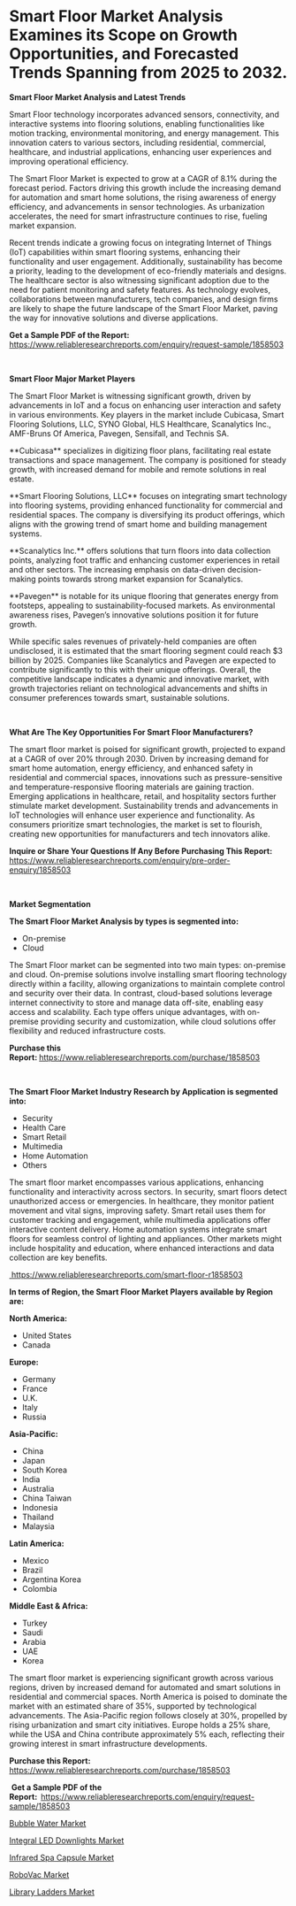 <p><h1>Smart Floor Market Analysis Examines its Scope on Growth Opportunities, and Forecasted Trends Spanning from 2025 to 2032.</h1></p><p><strong>Smart Floor Market Analysis and Latest Trends</strong></p>
<p><p>Smart Floor technology incorporates advanced sensors, connectivity, and interactive systems into flooring solutions, enabling functionalities like motion tracking, environmental monitoring, and energy management. This innovation caters to various sectors, including residential, commercial, healthcare, and industrial applications, enhancing user experiences and improving operational efficiency.</p><p>The Smart Floor Market is expected to grow at a CAGR of 8.1% during the forecast period. Factors driving this growth include the increasing demand for automation and smart home solutions, the rising awareness of energy efficiency, and advancements in sensor technologies. As urbanization accelerates, the need for smart infrastructure continues to rise, fueling market expansion.</p><p>Recent trends indicate a growing focus on integrating Internet of Things (IoT) capabilities within smart flooring systems, enhancing their functionality and user engagement. Additionally, sustainability has become a priority, leading to the development of eco-friendly materials and designs. The healthcare sector is also witnessing significant adoption due to the need for patient monitoring and safety features. As technology evolves, collaborations between manufacturers, tech companies, and design firms are likely to shape the future landscape of the Smart Floor Market, paving the way for innovative solutions and diverse applications.</p></p>
<p><strong>Get a Sample PDF of the Report:&nbsp;</strong> <a href="https://www.reliableresearchreports.com/enquiry/request-sample/1858503?utm_campaign=13&utm_medium=2&utm_source=Github&utm_content=ia&utm_term=05042025&utm_id=smart-floor">https://www.reliableresearchreports.com/enquiry/request-sample/1858503</a></p>
<p>&nbsp;</p>
<p><strong>Smart Floor Major Market Players</strong></p>
<p><p>The Smart Floor Market is witnessing significant growth, driven by advancements in IoT and a focus on enhancing user interaction and safety in various environments. Key players in the market include Cubicasa, Smart Flooring Solutions, LLC, SYNO Global, HLS Healthcare, Scanalytics Inc., AMF-Bruns Of America, Pavegen, Sensifall, and Technis SA.</p><p>**Cubicasa** specializes in digitizing floor plans, facilitating real estate transactions and space management. The company is positioned for steady growth, with increased demand for mobile and remote solutions in real estate.</p><p>**Smart Flooring Solutions, LLC** focuses on integrating smart technology into flooring systems, providing enhanced functionality for commercial and residential spaces. The company is diversifying its product offerings, which aligns with the growing trend of smart home and building management systems.</p><p>**Scanalytics Inc.** offers solutions that turn floors into data collection points, analyzing foot traffic and enhancing customer experiences in retail and other sectors. The increasing emphasis on data-driven decision-making points towards strong market expansion for Scanalytics.</p><p>**Pavegen** is notable for its unique flooring that generates energy from footsteps, appealing to sustainability-focused markets. As environmental awareness rises, Pavegen’s innovative solutions position it for future growth.</p><p>While specific sales revenues of privately-held companies are often undisclosed, it is estimated that the smart flooring segment could reach $3 billion by 2025. Companies like Scanalytics and Pavegen are expected to contribute significantly to this with their unique offerings. Overall, the competitive landscape indicates a dynamic and innovative market, with growth trajectories reliant on technological advancements and shifts in consumer preferences towards smart, sustainable solutions.</p></p>
<p>&nbsp;</p>
<p><strong>What Are The Key Opportunities For Smart Floor Manufacturers?</strong></p>
<p><p>The smart floor market is poised for significant growth, projected to expand at a CAGR of over 20% through 2030. Driven by increasing demand for smart home automation, energy efficiency, and enhanced safety in residential and commercial spaces, innovations such as pressure-sensitive and temperature-responsive flooring materials are gaining traction. Emerging applications in healthcare, retail, and hospitality sectors further stimulate market development. Sustainability trends and advancements in IoT technologies will enhance user experience and functionality. As consumers prioritize smart technologies, the market is set to flourish, creating new opportunities for manufacturers and tech innovators alike.</p></p>
<p><strong>Inquire or Share Your Questions If Any Before Purchasing This Report:</strong> <a href="https://www.reliableresearchreports.com/enquiry/pre-order-enquiry/1858503?utm_campaign=13&utm_medium=2&utm_source=Github&utm_content=ia&utm_term=05042025&utm_id=smart-floor">https://www.reliableresearchreports.com/enquiry/pre-order-enquiry/1858503</a></p>
<p>&nbsp;</p>
<p><strong>Market Segmentation</strong></p>
<p><strong>The Smart Floor Market Analysis by types is segmented into:</strong></p>
<p><ul><li>On-premise</li><li>Cloud</li></ul></p>
<p><p>The Smart Floor market can be segmented into two main types: on-premise and cloud. On-premise solutions involve installing smart flooring technology directly within a facility, allowing organizations to maintain complete control and security over their data. In contrast, cloud-based solutions leverage internet connectivity to store and manage data off-site, enabling easy access and scalability. Each type offers unique advantages, with on-premise providing security and customization, while cloud solutions offer flexibility and reduced infrastructure costs.</p></p>
<p><strong>Purchase this Report:&nbsp;</strong><a href="https://www.reliableresearchreports.com/purchase/1858503?utm_campaign=13&utm_medium=2&utm_source=Github&utm_content=ia&utm_term=05042025&utm_id=smart-floor">https://www.reliableresearchreports.com/purchase/1858503</a></p>
<p>&nbsp;</p>
<p><strong>The Smart Floor Market Industry Research by Application is segmented into:</strong></p>
<p><ul><li>Security</li><li>Health Care</li><li>Smart Retail</li><li>Multimedia</li><li>Home Automation</li><li>Others</li></ul></p>
<p><p>The smart floor market encompasses various applications, enhancing functionality and interactivity across sectors. In security, smart floors detect unauthorized access or emergencies. In healthcare, they monitor patient movement and vital signs, improving safety. Smart retail uses them for customer tracking and engagement, while multimedia applications offer interactive content delivery. Home automation systems integrate smart floors for seamless control of lighting and appliances. Other markets might include hospitality and education, where enhanced interactions and data collection are key benefits.</p></p>
<p><a href="https://www.reliableresearchreports.com/smart-floor-r1858503?utm_campaign=13&utm_medium=2&utm_source=Github&utm_content=ia&utm_term=05042025&utm_id=smart-floor">&nbsp;https://www.reliableresearchreports.com/smart-floor-r1858503</a></p>
<p><strong>In terms of Region, the Smart Floor Market Players available by Region are:</strong></p>
<p>
    <p> <strong> North America: </strong>
        <ul>
            <li>United States</li>
            <li>Canada</li>
        </ul>
        </p> 
    <p> <strong> Europe: </strong>
        <ul>
            <li>Germany</li>
            <li>France</li>
            <li>U.K.</li>
            <li>Italy</li>
            <li>Russia</li>
        </ul>
        </p> 
    <p> <strong> Asia-Pacific: </strong>
        <ul>
            <li>China</li>
            <li>Japan</li>
            <li>South Korea</li>
            <li>India</li>
            <li>Australia</li>
            <li>China Taiwan</li>
            <li>Indonesia</li>
            <li>Thailand</li>
            <li>Malaysia</li>
        </ul>
        </p> 
    <p> <strong> Latin America: </strong>
        <ul>
            <li>Mexico</li>
            <li>Brazil</li>
            <li>Argentina Korea</li>
            <li>Colombia</li>
        </ul>
        </p> 
    <p> <strong> Middle East & Africa: </strong>
        <ul>
            <li>Turkey</li>
            <li>Saudi</li>
            <li>Arabia</li>
            <li>UAE</li>
            <li>Korea</li>
        </ul>
    </p>
    </p>
<p><p>The smart floor market is experiencing significant growth across various regions, driven by increased demand for automated and smart solutions in residential and commercial spaces. North America is poised to dominate the market with an estimated share of 35%, supported by technological advancements. The Asia-Pacific region follows closely at 30%, propelled by rising urbanization and smart city initiatives. Europe holds a 25% share, while the USA and China contribute approximately 5% each, reflecting their growing interest in smart infrastructure developments.</p></p>
<p><strong>Purchase this Report: </strong><a href="https://www.reliableresearchreports.com/purchase/1858503?utm_campaign=13&utm_medium=2&utm_source=Github&utm_content=ia&utm_term=05042025&utm_id=smart-floor">https://www.reliableresearchreports.com/purchase/1858503</a></p>
<p>&nbsp;<strong>Get a Sample PDF of the Report:&nbsp;&nbsp;</strong><a href="https://www.reliableresearchreports.com/enquiry/request-sample/1858503?utm_campaign=13&utm_medium=2&utm_source=Github&utm_content=ia&utm_term=05042025&utm_id=smart-floor">https://www.reliableresearchreports.com/enquiry/request-sample/1858503</a></p>
<p><strong></strong></p>
<p><p><a href="https://github.com/zhininzacher/Market-Research-Report-List-1/blob/main/bubble-water-market.md?utm_campaign=13&utm_medium=2&utm_source=Github&utm_content=ia&utm_term=05042025&utm_id=smart-floor">Bubble Water Market</a></p><p><a href="https://github.com/roehrtizonov/Market-Research-Report-List-1/blob/main/integral-led-downlights-market.md?utm_campaign=13&utm_medium=2&utm_source=Github&utm_content=ia&utm_term=05042025&utm_id=smart-floor">Integral LED Downlights Market</a></p><p><a href="https://github.com/donsonjupa/Market-Research-Report-List-1/blob/main/infrared-spa-capsule-market.md?utm_campaign=13&utm_medium=2&utm_source=Github&utm_content=ia&utm_term=05042025&utm_id=smart-floor">Infrared Spa Capsule Market</a></p><p><a href="https://github.com/welidaeisya/Market-Research-Report-List-1/blob/main/robovac-market.md?utm_campaign=13&utm_medium=2&utm_source=Github&utm_content=ia&utm_term=05042025&utm_id=smart-floor">RoboVac Market</a></p><p><a href="https://github.com/sgroitrieu7f/Market-Research-Report-List-1/blob/main/library-ladders-market.md?utm_campaign=13&utm_medium=2&utm_source=Github&utm_content=ia&utm_term=05042025&utm_id=smart-floor">Library Ladders Market</a></p></p>